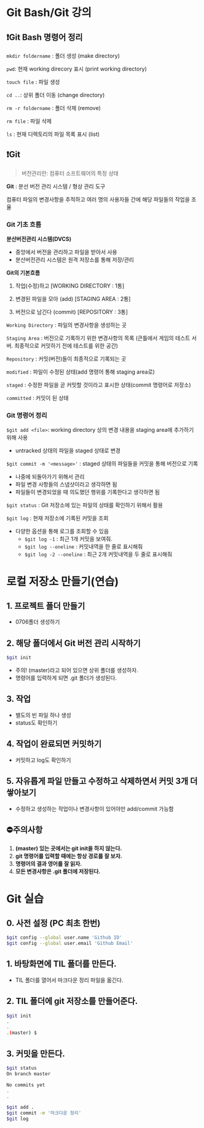 # Git Bash/Git 강의



## ❗Git Bash 명령어 정리

`mkdir foldername` : 폴더 생성 (make directory)

`pwd`: 현재 working direcory 표시 (print working directory)

`touch file` : 파일 생성

`cd ..`: 상위 폴더 이동 (change directory)

`rm -r foldername` : 폴더 삭제 (remove)

`rm file` : 파일 삭제

`ls` : 현재 디렉토리의 파일 목록 표시 (list)



## ❗Git

> 버전관리란: 컴퓨터 소프트웨어의 특정 상태

**Git** : 분선 버전 관리 시스템 / 형상 관리 도구

컴퓨터 파일의 변경사항을 추적하고 여러 명의 사용자들 간에 해당 파일들의 작업을 조율



### Git 기초 흐름

**분산버전관리 시스템(DVCS)**

- 중앙에서 버전을 관리하고 파일을 받아서 사용
- 분산버전관리 시스템은 원격 저장소를 통해 저장/관리

**Git의 기본흐름**

1. 작업(수정)하고 [WORKING DIRECTORY : 1통]

2. 변경된 파일을 모아 (add) [STAGING AREA : 2통]

3. 버전으로 남긴다 (commit) [REPOSITORY : 3통]

`Working Directory` : 파일의 변경사항을 생성하는 곳

`Staging Area` : 버전으로 기록하기 위한 변경사항의 목록 (큰틀에서 게임의 테스트 서버. 최종적으로 커밋하기 전에 테스트를 위한 공간)

`Repository` : 커밋(버전)들이 최종적으로 기록되는 곳



`modified` : 파일이 수정된 상태(add 명령어 통해 staging area로)

`staged` : 수정한 파일을 곧 커밋할 것이라고 표시한 상태(commit 명령어로 저장소)

`committed` : 커밋이 된 상태



### Git 명령어 정리

`$git add <file>`: working directory 상의 변경 내용을 staging area에 추가하기 위해 사용

- untracked 상태의 파일을 staged 상태로 변경

`$git commit -m '<message>'` : staged 상태의 파일들을 커밋을 통해 버전으로 기록

- 나중에 되돌아가기 위해서 관리
- 파일 변경 사항들의 스냅샷이라고 생각하면 됨
- 파일들이 변경되었을 때 의도했던 행위를 기록한다고 생각하면 됨

`$git status` : Git 저장소에 있는 파일의 상태를 확인하기 위해서 활용

`$git log` : 현재 저장소에 기록된 커밋을 조회

- 다양한 옵션을 통해 로그를 조회할 수 있음
  - `$git log -1` : 최근 1개 커밋을 보여줘.
  - `$git log --oneline` : 커밋내역을 한 줄로 표시해줘
  - `$git log -2 --oneline` : 최근 2개 커밋내역을 두 줄로 표시해줘
  



# 로컬 저장소 만들기(연습)

## 1. 프로젝트 폴더 만들기

- 0706폴더 생성하기

## 2. 해당 폴더에서 Git 버전 관리 시작하기

```bash
$git init
```

- 주의! (master)라고 되어 있으면 상위 폴더를 생성하자.
- 명령어를 입력하게 되면 .git 폴더가 생성된다.

## 3. 작업

- 별도의 빈 파일 하나 생성
- status도 확인하기

## 4. 작업이 완료되면 커밋하기

- 커밋하고 log도 확인하기

## 5. 자유롭게 파일 만들고 수정하고 삭제하면서 커밋 3개 더 쌓아보기

- 수정하고 생성하는 작업이나 변경사항이 있어야만 add/commit 가능함



## ⛔주의사항

1. **(master) 있는 곳에서는 git init을 하지 않는다.**
2. **git 명령어를 입력할 때에는 항상 경로를 잘 보자.**
3. **명령어의 결과 영어를 잘 읽자.**
3. **모든 변경사항은 .git 폴더에 저장된다.**



# Git 실습

## 0. 사전 설정 (PC 최초 한번)

```bash
$git config --global user.name 'Github ID'
$git config --global user.email 'Github Email'
```

## 1. 바탕화면에 TIL 폴더를 만든다.

- TIL 폴더를 열어서 마크다운 정리 파일을 옮긴다.

## 2. TIL 폴더에 git 저장소를 만들어준다.

```bash
$git init
.
.
.(master) $
```

## 3. 커밋을 만든다.

```bash
$git status
On branch master

No commits yet
.
.

```

```bash
$git add .
$git commit -m '마크다운 정리'
$git log
```






